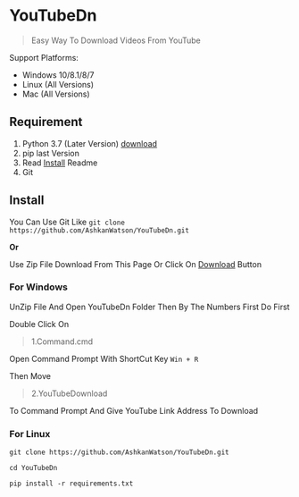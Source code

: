 # YouTubeDn
> Easy Way To Download Videos From YouTube 

Support Platforms:

- Windows 10/8.1/8/7
- Linux (All Versions)
- Mac (All Versions)

## **Requirement**
1. Python 3.7 (Later Version) [download](https://www.python.org/downloads/release/python-3111/)
2. pip last Version
3. Read [Install](https://github.com/AshkanWatson/YouTubeDn/edit/YouTubeDn/README.md#install) Readme
4. Git 
## **Install**
You Can Use Git Like ```git clone https://github.com/AshkanWatson/YouTubeDn.git```

**Or**

Use Zip File Download From This Page Or Click On [Download](https://github.com/AshkanWatson/YouTubeDn/archive/refs/heads/YouTubeDn.zip) Button

### For Windows

UnZip File And Open YouTubeDn Folder Then By The Numbers First Do First

Double Click On 
> 1.Command.cmd

Open Command Prompt With ShortCut Key  ```Win + R ```

Then Move 
> 2.YouTubeDownload

To Command Prompt And Give YouTube Link Address To Download

### For Linux

```git clone https://github.com/AshkanWatson/YouTubeDn.git```

```cd YouTubeDn```

```pip install -r requirements.txt```
